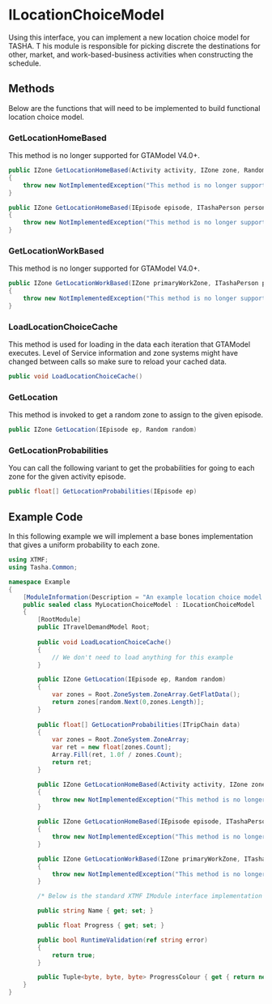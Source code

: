 # ILocationChoiceModel

Using this interface, you can implement a new location choice model for TASHA. T
his module is responsible for picking discrete the destinations for other,
market, and work-based-business activities when constructing the schedule.

## Methods

Below are the functions that will need to be implemented to build functional
location choice model.

### GetLocationHomeBased

This method is no longer supported for GTAModel V4.0+.

```cs
public IZone GetLocationHomeBased(Activity activity, IZone zone, Random random)
{
    throw new NotImplementedException("This method is no longer supported for V4.0+");
}

public IZone GetLocationHomeBased(IEpisode episode, ITashaPerson person, Random random)
{
    throw new NotImplementedException("This method is no longer supported for V4.0+");
}
```

### GetLocationWorkBased

This method is no longer supported for GTAModel V4.0+.

```cs
public IZone GetLocationWorkBased(IZone primaryWorkZone, ITashaPerson person, Random random)
{
    throw new NotImplementedException("This method is no longer supported for V4.0+");
}
```

### LoadLocationChoiceCache

This method is used for loading in the data each iteration that GTAModel executes.  Level of
Service information and zone systems might have changed between calls so make sure to reload
your cached data.

```cs
public void LoadLocationChoiceCache()
```

### GetLocation

This method is invoked to get a random zone to assign to the given episode.

```cs
public IZone GetLocation(IEpisode ep, Random random)
```

### GetLocationProbabilities

You can call the following variant to get the probabilities
for going to each zone for the given activity episode.

```cs
public float[] GetLocationProbabilities(IEpisode ep)
```

## Example Code

In this following example we will implement a base bones implementation
that gives a uniform probability to each zone.

```cs
using XTMF;
using Tasha.Common;

namespace Example
{
    [ModuleInformation(Description = "An example location choice model implementation")]
    public sealed class MyLocationChoiceModel : ILocationChoiceModel
    {
        [RootModule]
        public ITravelDemandModel Root;
    
        public void LoadLocationChoiceCache()
        {
            // We don't need to load anything for this example
        }

        public IZone GetLocation(IEpisode ep, Random random)
        {
            var zones = Root.ZoneSystem.ZoneArray.GetFlatData();
            return zones[random.Next(0,zones.Length)];
        }
    
        public float[] GetLocationProbabilities(ITripChain data)
        {
            var zones = Root.ZoneSystem.ZoneArray;
            var ret = new float[zones.Count];
            Array.Fill(ret, 1.0f / zones.Count);
            return ret;
        }

        public IZone GetLocationHomeBased(Activity activity, IZone zone, Random random)
        {
            throw new NotImplementedException("This method is no longer supported for V4.0+");
        }

        public IZone GetLocationHomeBased(IEpisode episode, ITashaPerson person, Random random)
        {
            throw new NotImplementedException("This method is no longer supported for V4.0+");
        }

        public IZone GetLocationWorkBased(IZone primaryWorkZone, ITashaPerson person, Random random)
        {
            throw new NotImplementedException("This method is no longer supported for V4.0+");
        }

        /* Below is the standard XTMF IModule interface implementation */

        public string Name { get; set; }

        public float Progress { get; set; }

        public bool RuntimeValidation(ref string error)
        {
            return true;
        }

        public Tuple<byte, byte, byte> ProgressColour { get { return new Tuple<byte, byte, byte>(50, 150, 50); } }
    }
}
```
